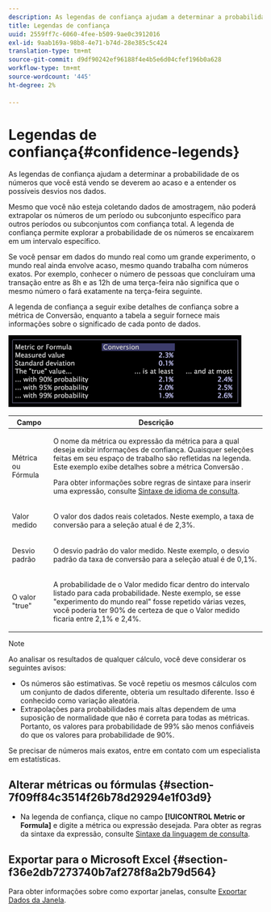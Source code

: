 ```yaml
---
description: As legendas de confiança ajudam a determinar a probabilidade de os números que você está vendo se deverem ao acaso e a entender os possíveis desvios nos dados.
title: Legendas de confiança
uuid: 2559ff7c-6060-4fee-b509-9ae0c3912016
exl-id: 9aab169a-98b8-4e71-b74d-28e385c5c424
translation-type: tm+mt
source-git-commit: d9df90242ef96188f4e4b5e6d04cfef196b0a628
workflow-type: tm+mt
source-wordcount: '445'
ht-degree: 2%

---
```


# Legendas de confiança{#confidence-legends}

As legendas de confiança ajudam a determinar a probabilidade de os números que você está vendo se deverem ao acaso e a entender os possíveis desvios nos dados.

Mesmo que você não esteja coletando dados de amostragem, não poderá extrapolar os números de um período ou subconjunto específico para outros períodos ou subconjuntos com confiança total. A legenda de confiança permite explorar a probabilidade de os números se encaixarem em um intervalo específico.

Se você pensar em dados do mundo real como um grande experimento, o mundo real ainda envolve acaso, mesmo quando trabalha com números exatos. Por exemplo, conhecer o número de pessoas que concluíram uma transação entre as 8h e as 12h de uma terça-feira não significa que o mesmo número o fará exatamente na terça-feira seguinte.

A legenda de confiança a seguir exibe detalhes de confiança sobre a métrica de Conversão, enquanto a tabela a seguir fornece mais informações sobre o significado de cada ponto de dados.

![](assets/lgd_ConfidenceLegend.png)

<table id="table_387F22C7EF4E4DE9AD810D3D9204676F"> 
 <thead> 
  <tr> 
   <th colname="col1" class="entry"> Campo </th> 
   <th colname="col2" class="entry"> Descrição </th> 
  </tr> 
 </thead>
 <tbody> 
  <tr> 
   <td colname="col1"> <p>Métrica ou Fórmula </p> </td> 
   <td colname="col2"> <p>O nome da métrica ou expressão da métrica para a qual deseja exibir informações de confiança. Quaisquer seleções feitas em seu espaço de trabalho são refletidas na legenda. Este exemplo exibe detalhes sobre a métrica Conversão . </p> <p>Para obter informações sobre regras de sintaxe para inserir uma expressão, consulte <a href="../../../../home/c-get-started/c-qry-lang-syntx/c-qry-lang-syntx.md#concept-15d1d3f5164a47d49468c5acb7299d9f"> Sintaxe de idioma de consulta</a>. </p> </td> 
  </tr> 
  <tr> 
   <td colname="col1"> <p>Valor medido </p> </td> 
   <td colname="col2"> <p>O valor dos dados reais coletados. Neste exemplo, a taxa de conversão para a seleção atual é de 2,3%. </p> </td> 
  </tr> 
  <tr> 
   <td colname="col1"> <p>Desvio padrão </p> </td> 
   <td colname="col2"> <p>O desvio padrão do valor medido. Neste exemplo, o desvio padrão da taxa de conversão para a seleção atual é de 0,1%. </p> </td> 
  </tr> 
  <tr> 
   <td colname="col1"> <p>O valor "true" </p> </td> 
   <td colname="col2"> <p>A probabilidade de o Valor medido ficar dentro do intervalo listado para cada probabilidade. Neste exemplo, se esse "experimento do mundo real" fosse repetido várias vezes, você poderia ter 90% de certeza de que o Valor medido ficaria entre 2,1% e 2,4%. </p> </td> 
  </tr> 
 </tbody> 
</table>

>[!NOTE]
>
>Ao analisar os resultados de qualquer cálculo, você deve considerar os seguintes avisos:
>* Os números são estimativas. Se você repetiu os mesmos cálculos com um conjunto de dados diferente, obteria um resultado diferente. Isso é conhecido como variação aleatória.
>* Extrapolações para probabilidades mais altas dependem de uma suposição de normalidade que não é correta para todas as métricas. Portanto, os valores para probabilidade de 99% são menos confiáveis do que os valores para probabilidade de 90%.

>
>
Se precisar de números mais exatos, entre em contato com um especialista em estatísticas.

## Alterar métricas ou fórmulas {#section-7f09ff84c3514f26b78d29294e1f03d9}

* Na legenda de confiança, clique no campo **[!UICONTROL Metric or Formula]** e digite a métrica ou expressão desejada. Para obter as regras da sintaxe da expressão, consulte [Sintaxe da linguagem de consulta](../../../../home/c-get-started/c-qry-lang-syntx/c-qry-lang-syntx.md#concept-15d1d3f5164a47d49468c5acb7299d9f).

## Exportar para o Microsoft Excel {#section-f36e2db7273740b7af278f8a2b79d564}

Para obter informações sobre como exportar janelas, consulte [Exportar Dados da Janela](../../../../home/c-get-started/c-wk-win-wksp/c-exp-win-data.md#concept-8df61d64ed434cc5a499023c44197349).
